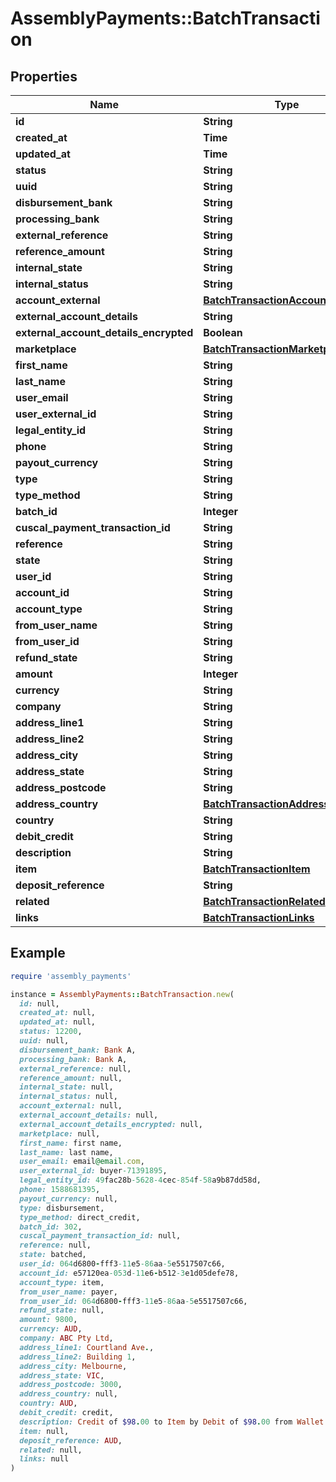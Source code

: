 # AssemblyPayments::BatchTransaction

## Properties

| Name | Type | Description | Notes |
| ---- | ---- | ----------- | ----- |
| **id** | **String** |  |  |
| **created_at** | **Time** |  |  |
| **updated_at** | **Time** |  |  |
| **status** | **String** |  | [optional] |
| **uuid** | **String** |  | [optional] |
| **disbursement_bank** | **String** |  | [optional] |
| **processing_bank** | **String** |  | [optional] |
| **external_reference** | **String** |  | [optional] |
| **reference_amount** | **String** |  | [optional] |
| **internal_state** | **String** |  | [optional] |
| **internal_status** | **String** |  | [optional] |
| **account_external** | [**BatchTransactionAccountExternal**](BatchTransactionAccountExternal.md) |  | [optional] |
| **external_account_details** | **String** |  | [optional] |
| **external_account_details_encrypted** | **Boolean** |  | [optional] |
| **marketplace** | [**BatchTransactionMarketplace**](BatchTransactionMarketplace.md) |  | [optional] |
| **first_name** | **String** |  | [optional] |
| **last_name** | **String** |  | [optional] |
| **user_email** | **String** |  | [optional] |
| **user_external_id** | **String** |  | [optional] |
| **legal_entity_id** | **String** |  | [optional] |
| **phone** | **String** |  | [optional] |
| **payout_currency** | **String** |  | [optional] |
| **type** | **String** |  | [optional] |
| **type_method** | **String** |  | [optional] |
| **batch_id** | **Integer** |  | [optional] |
| **cuscal_payment_transaction_id** | **String** |  | [optional] |
| **reference** | **String** |  | [optional] |
| **state** | **String** |  | [optional] |
| **user_id** | **String** |  | [optional] |
| **account_id** | **String** |  | [optional] |
| **account_type** | **String** |  | [optional] |
| **from_user_name** | **String** |  | [optional] |
| **from_user_id** | **String** |  | [optional] |
| **refund_state** | **String** |  | [optional] |
| **amount** | **Integer** |  |  |
| **currency** | **String** |  | [optional] |
| **company** | **String** |  | [optional] |
| **address_line1** | **String** |  | [optional] |
| **address_line2** | **String** |  | [optional] |
| **address_city** | **String** |  | [optional] |
| **address_state** | **String** |  | [optional] |
| **address_postcode** | **String** |  | [optional] |
| **address_country** | [**BatchTransactionAddressCountry**](BatchTransactionAddressCountry.md) |  | [optional] |
| **country** | **String** |  | [optional] |
| **debit_credit** | **String** |  | [optional] |
| **description** | **String** |  | [optional] |
| **item** | [**BatchTransactionItem**](BatchTransactionItem.md) |  | [optional] |
| **deposit_reference** | **String** |  | [optional] |
| **related** | [**BatchTransactionRelated**](BatchTransactionRelated.md) |  | [optional] |
| **links** | [**BatchTransactionLinks**](BatchTransactionLinks.md) |  | [optional] |

## Example

```ruby
require 'assembly_payments'

instance = AssemblyPayments::BatchTransaction.new(
  id: null,
  created_at: null,
  updated_at: null,
  status: 12200,
  uuid: null,
  disbursement_bank: Bank A,
  processing_bank: Bank A,
  external_reference: null,
  reference_amount: null,
  internal_state: null,
  internal_status: null,
  account_external: null,
  external_account_details: null,
  external_account_details_encrypted: null,
  marketplace: null,
  first_name: first name,
  last_name: last name,
  user_email: email@email.com,
  user_external_id: buyer-71391895,
  legal_entity_id: 49fac28b-5628-4cec-854f-58a9b87dd58d,
  phone: 1588681395,
  payout_currency: null,
  type: disbursement,
  type_method: direct_credit,
  batch_id: 302,
  cuscal_payment_transaction_id: null,
  reference: null,
  state: batched,
  user_id: 064d6800-fff3-11e5-86aa-5e5517507c66,
  account_id: e57120ea-053d-11e6-b512-3e1d05defe78,
  account_type: item,
  from_user_name: payer,
  from_user_id: 064d6800-fff3-11e5-86aa-5e5517507c66,
  refund_state: null,
  amount: 9800,
  currency: AUD,
  company: ABC Pty Ltd,
  address_line1: Courtland Ave.,
  address_line2: Building 1,
  address_city: Melbourne,
  address_state: VIC,
  address_postcode: 3000,
  address_country: null,
  country: AUD,
  debit_credit: credit,
  description: Credit of $98.00 to Item by Debit of $98.00 from Wallet Account,
  item: null,
  deposit_reference: AUD,
  related: null,
  links: null
)
```

